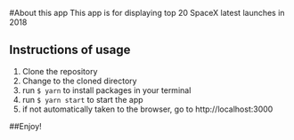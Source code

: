 #About this app
This app is for displaying top 20 SpaceX latest launches in 2018

## Instructions of usage
1. Clone the repository
2. Change to the cloned directory
3. run `$ yarn` to install packages in your terminal
4. run `$ yarn start` to start the app
5. if not automatically taken to the browser, go to http://localhost:3000

##Enjoy!